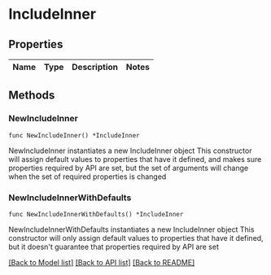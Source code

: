 # IncludeInner

## Properties

Name | Type | Description | Notes
------------ | ------------- | ------------- | -------------

## Methods

### NewIncludeInner

`func NewIncludeInner() *IncludeInner`

NewIncludeInner instantiates a new IncludeInner object
This constructor will assign default values to properties that have it defined,
and makes sure properties required by API are set, but the set of arguments
will change when the set of required properties is changed

### NewIncludeInnerWithDefaults

`func NewIncludeInnerWithDefaults() *IncludeInner`

NewIncludeInnerWithDefaults instantiates a new IncludeInner object
This constructor will only assign default values to properties that have it defined,
but it doesn't guarantee that properties required by API are set


[[Back to Model list]](../README.md#documentation-for-models) [[Back to API list]](../README.md#documentation-for-api-endpoints) [[Back to README]](../README.md)


